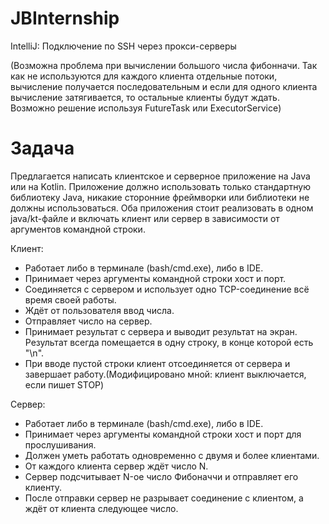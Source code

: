 # JBInternship
IntelliJ: Подключение по SSH через прокси-серверы

(Возможна проблема при вычислении большого числа фибонначи. Так как не используются для каждого клиента отдельные потоки, вычисление получается последовательным и если для одного клиента вычисление затягивается, то остальные клиенты будут ждать. Возможно решение используя FutureTask или ExecutorService)

# Задача
Предлагается написать клиентское и серверное приложение на Java или на Kotlin. Приложение должно использовать только стандартную библиотеку Java, никакие сторонние фреймворки или библиотеки не должны использоваться. Оба приложения стоит реализовать в одном java/kt-файле и включать клиент или сервер в зависимости от аргументов командной строки.

Клиент:

* Работает либо в терминале (bash/cmd.exe), либо в IDE.
* Принимает через аргументы командной строки хост и порт.
* Соединяется с сервером и использует одно TCP-соединение всё время своей работы.
* Ждёт от пользователя ввод числа.
* Отправляет число на сервер.
* Принимает результат с сервера и выводит результат на экран. Результат всегда помещается в одну строку, в конце которой есть "\n".
* При вводе пустой строки клиент отсоединяется от сервера и завершает работу.(Модифицировано мной: клиент выключается, если пишет STOP)

Сервер:

* Работает либо в терминале (bash/cmd.exe), либо в IDE.
* Принимает через аргументы командной строки хост и порт для прослушивания.
* Должен уметь работать одновременно с двумя и более клиентами.
* От каждого клиента сервер ждёт число N.
* Сервер подсчитывает N-ое число Фибоначчи и отправляет его клиенту.
* После отправки сервер не разрывает соединение с клиентом, а ждёт от клиента следующее число.
